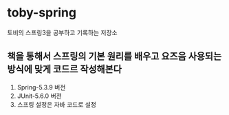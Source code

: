 # toby-spring
토비의 스프링3을 공부하고 기록하는 저장소

## 책을 통해서 스프링의 기본 원리를 배우고 요즈음 사용되는 방식에 맞게 코드르 작성해본다
1. Spring-5.3.9 버전
2. JUnit-5.6.0 버전
3. 스프링 설정은 자바 코드로 설정
